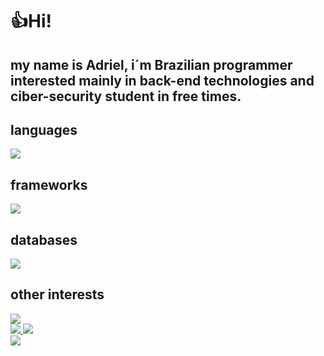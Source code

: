 <div><!--parte de cima-->
<h1>👍Hi!</h1>
<h2>
my name is Adriel, i´m Brazilian programmer interested mainly in back-end technologies and ciber-security student in free times.
</h2>
<div style="display:"inline-block">
<!--
imagens
-->
<h2>languages</h2>
<img src="https://skillicons.dev/icons?i=python,js,php,java" /></br>
<h2>frameworks</h2>
<img src="https://skillicons.dev/icons?i=nodejs,laravel" />
<h2>databases</h2>
<img src="https://skillicons.dev/icons?i=mysql,mongodb" />
<h2>other interests</h2>
<img src="https://skillicons.dev/icons?i=linux,kali" />
</div>
<!--images-->
<div style="display:"inline-block">
<a href="https://www.linkedin.com/in/adriel-henrique-b32305200/" target="_blank">
<img src="https://img.shields.io/badge/LinkedIn-0077B5?style=for-the-badge&logo=linkedin&logoColor=white">
</a>
<a href="https://dev.to/adrielh024" target="_blank">
<img src="https://img.shields.io/badge/dev.to-0A0A0A?style=for-the-badge&logo=dev.to&logoColor=white">
</a>
</div>
<img src="https://media4.giphy.com/media/qgQUggAC3Pfv687qPC/giphy.gif?cid=790b7611b8a79cd01f9b72841cf0a6203bde3d05070c3c8a&rid=giphy.gif&ct=g">
<!--teste-->
